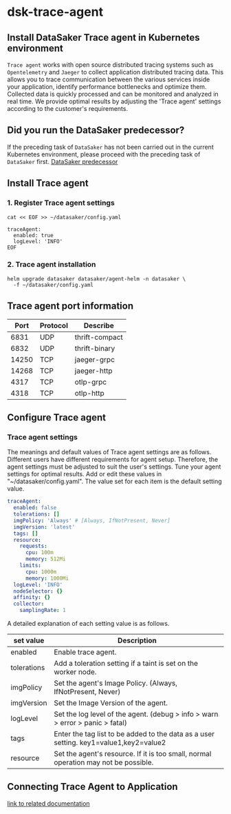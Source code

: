 # dsk-trace-agent

## Install DataSaker Trace agent in Kubernetes environment

`Trace agent` works with open source distributed tracing systems such as `Opentelemetry` and `Jaeger` to collect application distributed tracing data. This allows you to trace communication between the various services inside your application, identify performance bottlenecks and optimize them. Collected data is quickly processed and can be monitored and analyzed in real time. We provide optimal results by adjusting the 'Trace agent' settings according to the customer's requirements.

## Did you run the DataSaker predecessor?

If the preceding task of `DataSaker` has not been carried out in the current Kubernetes environment, please proceed with the preceding task of `DataSaker` first. [DataSaker predecessor](dsk-trace-agent/en/$%7BPREPARATION\_MANUAL\_KR%7D/)

## Install Trace agent

### 1. Register Trace agent settings
```shell
cat << EOF >> ~/datasaker/config.yaml

traceAgent:
  enabled: true
  logLevel: 'INFO'
EOF
```
### 2. Trace agent installation
```shell
helm upgrade datasaker datasaker/agent-helm -n datasaker \
  -f ~/datasaker/config.yaml
```
## Trace agent port information

| Port | Protocol | Describe |
| ----- | -------- | -------------- |
| 6831 | UDP | thrift-compact |
| 6832 | UDP | thrift-binary |
| 14250 | TCP | jaeger-grpc |
| 14268 | TCP | jaeger-http |
| 4317 | TCP | otlp-grpc |
| 4318 | TCP | otlp-http |

## Configure Trace agent

### Trace agent settings

The meanings and default values ​​of Trace agent settings are as follows. Different users have different requirements for agent setup. Therefore, the agent settings must be adjusted to suit the user's settings. Tune your agent settings for optimal results. Add or edit these values ​​in "\~/datasaker/config.yaml". The value set for each item is the default setting value.
```yaml
traceAgent:
  enabled: false
  tolerations: []
  imgPolicy: 'Always' # [Always, IfNotPresent, Never]
  imgVersion: 'latest'
  tags: []
  resource:
    requests:
      cpu: 100m
      memory: 512Mi
    limits:
      cpu: 1000m
      memory: 1000Mi
  logLevel: 'INFO'
  nodeSelector: {}
  affinity: {}
  collector:
    samplingRate: 1
```
A detailed explanation of each setting value is as follows.

| set value | Description |
| ----------- | ----------------------------------------------------------------------- |
| enabled | Enable trace agent. |
| tolerations | Add a toleration setting if a taint is set on the worker node. |
| imgPolicy | Set the agent's Image Policy. (Always, IfNotPresent, Never) |
| imgVersion | Set the Image Version of the agent. |
| logLevel | Set the log level of the agent. (debug > info > warn > error > panic > fatal) |
| tags | Enter the tag list to be added to the data as a user setting. key1=value1,key2=value2 |
| resource | Set the agent's resource. If it is too small, normal operation may not be possible. |

## Connecting Trace Agent to Application

[link to related documentation](https://github.com/datasaker/documentation/tree/main/settings/dsk-trace-agent/Instrumentation)
